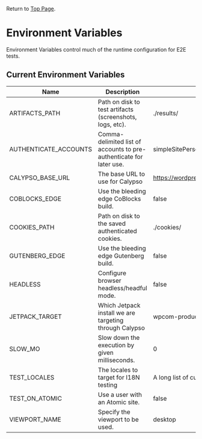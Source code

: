 Return to [Top Page](../README.md).

# Environment Variables

Environment Variables control much of the runtime configuration for E2E tests.

## Current Environment Variables

| Name                  | Description                                                         | Default                                           |
| --------------------- | ------------------------------------------------------------------- | ------------------------------------------------- |
| ARTIFACTS_PATH        | Path on disk to test artifacts (screenshots, logs, etc).            | ./results/                                        |
| AUTHENTICATE_ACCOUNTS | Comma-delimited list of accounts to pre-authenticate for later use. | simpleSitePersonalPlanUser,atomicUser,defaultUser |
| CALYPSO_BASE_URL      | The base URL to use for Calypso                                     | <https://wordpress.com>                           |
| COBLOCKS_EDGE         | Use the bleeding edge CoBlocks build.                               | false                                             |
| COOKIES_PATH          | Path on disk to the saved authenticated cookies.                    | ./cookies/                                        |
| GUTENBERG_EDGE        | Use the bleeding edge Gutenberg build.                              | false                                             |
| HEADLESS              | Configure browser headless/headful mode.                            | false                                             |
| JETPACK_TARGET        | Which Jetpack install we are targeting through Calypso              | wpcom-production                                  |
| SLOW_MO               | Slow down the execution by given milliseconds.                      | 0                                                 |
| TEST_LOCALES          | The locales to target for I18N testing                              | A long list of currently supported locales.       |
| TEST_ON_ATOMIC        | Use a user with an Atomic site.                                     | false                                             |
| VIEWPORT_NAME         | Specify the viewport to be used.                                    | desktop                                           |

<!-- When adding new rows, run the following command to sort the resulting sub-table in alphabetical order:

cd test/e2e/docs
head -n 38 environment_variables.md | tail +33 | sort --field-separator=\| --key=1

Adjust the value of `head -n <x>` to be the last row of the table to be sorted.
Adjust the value of `tail +x` to be the first row of the table to be sorted.

eg. head -n 28 environment_variables.md | tail +27 | sort --field-separator=\| --key=1

-> sorts from row 27 to 28.
 -->
